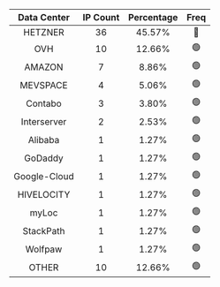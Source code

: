 | Data Center | IP Count | Percentage | Freq |
|:------------:|:--------:|:-----------:|:-----:|
| HETZNER | 36 | 45.57% | 🔴 |
| OVH | 10 | 12.66% | 🟢 |
| AMAZON | 7 | 8.86% | 🟢 |
| MEVSPACE | 4 | 5.06% | 🟢 |
| Contabo | 3 | 3.80% | 🟢 |
| Interserver | 2 | 2.53% | 🟢 |
| Alibaba | 1 | 1.27% | 🟢 |
| GoDaddy | 1 | 1.27% | 🟢 |
| Google-Cloud | 1 | 1.27% | 🟢 |
| HIVELOCITY | 1 | 1.27% | 🟢 |
| myLoc | 1 | 1.27% | 🟢 |
| StackPath | 1 | 1.27% | 🟢 |
| Wolfpaw | 1 | 1.27% | 🟢 |
| OTHER | 10 | 12.66% | 🟢 |